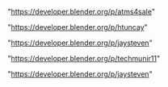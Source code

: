 "https://developer.blender.org/p/atms4sale"

"https://developer.blender.org/p/htuncay"

"https://developer.blender.org/p/jaysteven"

 
"https://developer.blender.org/p/techmunir11"


"https://developer.blender.org/p/jaysteven"


 
